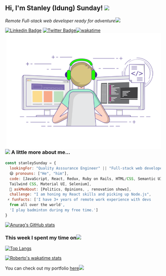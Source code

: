 <h2> Hi, I'm Stanley (Idung) Sunday! <img src="https://media.giphy.com/media/26Fxy3Iz1ari8oytO/giphy.gif" width="70"></h2>
<p><em>Remote Full-stack web developer ready for adventure</em><img src="https://media.giphy.com/media/XGma2iRIHTKkwqRkFl/giphy.gif" width="50"></p>

[![Linkedin Badge](https://img.shields.io/badge/-Stanley%20Sunday-blue?style=flat-square&logo=Linkedin&logoColor=white&link=https://www.linkedin.com/in/sundaystanley56/)](https://www.linkedin.com/in/sundaystanley56/)
[![Twitter Badge](https://img.shields.io/badge/-@idung_stanley_-1ca0f1?style=flat-square&labelColor=1ca0f1&logo=twitter&logoColor=white&link=https://twitter.com/IdungStanley)](https://twitter.com/IdungStanley)[![wakatime](https://wakatime.com/badge/user/2379d051-bcd9-403a-8580-69622f7b15a0.svg)](https://wakatime.com/@2379d051-bcd9-403a-8580-69622f7b15a0)
<img align="right" alt="GIF" src="https://raw.githubusercontent.com/devSouvik/devSouvik/master/gif3.gif" width="500"/>

### <img src="https://media.giphy.com/media/kbVuid1Ak3uEHJUMVO/giphy.gif" width="50"> A little more about me...  

```javascript
const stanleySunday = {
  lookingFor: "Quality Asssurance Engineer" || "Full-stack web developer",
  😄 pronouns: ["He", "him"],
  code: [JavaScript, React, Redux, Ruby on Rails, HTML/CSS, Semantic UI, Bootstrap, 
  Tailwind CSS, Material UI, Selenium],
  💬 askMeAbout: [Politics, Opinions, , renovation shows],
  challenge: "I am honing my React skills and picking up Node.js",
 ⚡ funFacts: ['I have 3+ years of remote work experience with devs 
  from all over the world', 
  'I play badminton during my free time.']
}
```
[![Anurag's GitHub stats](https://github-readme-stats.vercel.app/api?username=idungstanley)](https://github.com/idungstanley/github-readme-stats)

### This week I spent my time on<img src="https://media.giphy.com/media/SvQzkTQb3ZwKcj1QTO/giphy.gif" width="40">

<!--START_SECTION:waka-->
[![Top Langs](https://github-readme-stats.vercel.app/api/top-langs/?username=idungstanley)](https://github.com/idungstanley/github-readme-stats)

[![Roberto's wakatime stats](https://github-readme-stats.vercel.app/api/wakatime?username=idungstanley)](https://github.com/idungstanley/github-readme-stats)

<!--END_SECTION:waka-->



<p>You can check out my portfolio <a href="https://idungstanley.github.io/portfolio/">here</a><img src="https://media.giphy.com/media/cKPse5DZaptID3YAMK/giphy.gif" width="60"></p>

<!--
**idungstanley/idungstanley** is a ✨ _special_ ✨ repository because its `README.md` (this file) appears on your GitHub profile.

Here are some ideas to get you started:

- 🔭 I’m currently working on ...
- 🌱 I’m currently learning ...
- 👯 I’m looking to collaborate on ...
- 🤔 I’m looking for help with ...
- 💬 Ask me about ...
- 📫 How to reach me: ...
-  Pronouns: ...
-  Fun fact: ...
<p>Latest Blog Posts<img src="https://media.giphy.com/media/THICzXhqZItpoFX7aD/giphy.gif" width="55"></p>
-->
